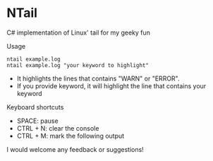 NTail
=============

C# implementation of Linux' tail for my geeky fun


Usage

    ntail example.log
    ntail example.log "your keyword to highlight"


* It highlights the lines that contains "WARN" or "ERROR". 
* If you provide keyword, it will highlight the line that contains your keyword

Keyboard shortcuts

* SPACE: pause
* CTRL + N: clear the console
* CTRL + M: mark the following output


I would welcome any feedback or suggestions!


